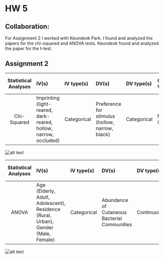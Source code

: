 # HW 5

## Collaboration:
For Assignment 2 I worked with Keundeok Park. I found and analyzed the papers for the chi-squared and ANOVA tests. Keundeok found and analyzed the paper for the t-test.

## Assignment 2

| **Statistical Analyses**	|  **IV(s)**  |  **IV type(s)** |  **DV(s)**  |  **DV type(s)**  |  **Control Var** | **Control Var type**  | **Question to be answered** | **_H0_** | **alpha** | **link to paper**| 
|:----------:|:----------|:------------|:-------------|:-------------|:------------|:------------- |:------------------|:----:|:-------:|:-------|
| Chi-Squared | Imprinting (light-reared, dark-reared, hollow, narrow, occluded) | Categorical |Preference for stimulus (hollow, narrow, black) | Categorical | No Control | N/A | Does imprinting affect naive chicks preference for stimuli? | Naive chicks show no preference to any stimuli | 0.05 | https://journals.plos.org/plosone/article?id=10.1371/journal.pone.0166425#pone-0166425-g001 |

![alt text](https://journals.plos.org/plosone/article/figure/image?size=large&id=10.1371/journal.pone.0166425.g004 "Main Plot")

| **Statistical Analyses**	|  **IV(s)**  |  **IV type(s)** |  **DV(s)**  |  **DV type(s)**  |  **Control Var** | **Control Var type**  | **Question to be answered** | **_H0_** | **alpha** | **link to paper**| 
|:----------:|:----------|:------------|:-------------|:-------------|:------------|:------------- |:------------------|:----:|:-------:|:-------|
| ANOVA | Age (Elderly, Adult, Adolescent), Residence (Rural, Urban), Gender (Male, Female) | Categorical | Abundance of Cutaneous Bacterial Communities | Continuous | Abundence of Bacteria on Unused, Moistened Swab Head | Continuous | How do bacterial communities differ among urban and rural populations in Shanghai? | Bacterial communities do not differ among urban and rural populations in Shanghai | 0.001 | https://journals.plos.org/plosone/article?id=10.1371/journal.pone.0141842 |

![alt text](https://journals.plos.org/plosone/article/figure/image?size=large&id=10.1371/journal.pone.0141842.g004 "Main Plot")